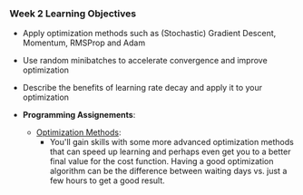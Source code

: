 ### Week 2 Learning Objectives 

* Apply optimization methods such as (Stochastic) Gradient Descent, Momentum, RMSProp and Adam
* Use random minibatches to accelerate convergence and improve optimization
* Describe the benefits of learning rate decay and apply it to your optimization

* **Programming Assignements**:
  * [Optimization Methods](https://github.com/yifang-psu/Coursera_AI_ML_Courses/blob/main/Deep_Learning/ImprovingDeepNeuralNetworks/Week_1/Initialization.ipynb):
    * You'll gain skills with some more advanced optimization methods that can speed up learning and perhaps even get you to a better final value for the cost function. Having a good optimization algorithm can be the difference between waiting days vs. just a few hours to get a good result. 
